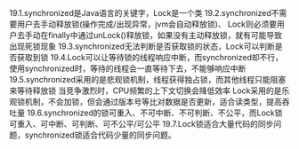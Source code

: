 19.1.synchronized是Java语言的关键字，Lock是一个类
19.2.synchronized不需要用户去手动释放锁(操作完成/出现异常，jvm会自动释放锁)、
     Lock则必须要用户去手动在finally中通过unLock()释放锁，如果没有主动释放锁，就有可能导致出现死锁现象
19.3.synchronized无法判断是否获取锁的状态，Lock可以判断是否获取到锁
19.4.Lock可以让等待锁的线程响应中断，而synchronized却不行，使用synchronized时，等待的线程会一直等待下去，不能够响应中断
19.5.synchronized采用的是悲观锁机制，线程获得独占锁，而其他线程只能阻塞来等待释放锁
     当竞争激烈时，CPU频繁的上下文切换会降低效率
     Lock采用的是乐观锁机制，不会加锁，但会通过版本号等比对数据是否更新，适合读类型，提高吞吐量
19.6.synchronized的锁可重入、不可中断、不可判断、不公平，而Lock锁可重入、可中断、可判断、可不公平/可公平
19.7.Lock锁适合大量代码的同步问题，synchronized锁适合代码少量的同步问题。